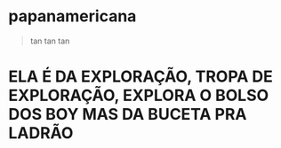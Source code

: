 # papanamericana
> tan tan tan
<h1> ELA É DA EXPLORAÇÃO, TROPA DE EXPLORAÇÃO, EXPLORA O BOLSO DOS BOY MAS DA BUCETA PRA LADRÃO </h1>
